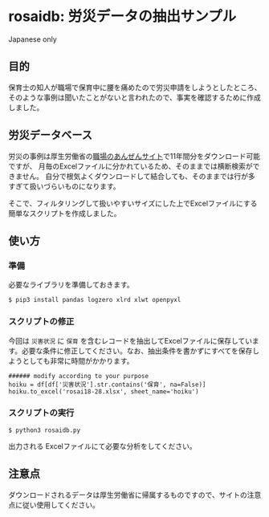 # rosaidb: 労災データの抽出サンプル
Japanese only

## 目的
保育士の知人が職場で保育中に腰を痛めたので労災申請をしようとしたところ、そのような事例は聞いたことがないと言われたので、事実を確認するために作成しました。

## 労災データベース
労災の事例は厚生労働省の[職場のあんぜんサイト](http://anzeninfo.mhlw.go.jp/anzen_pgm/SHISYO_FND.aspx)で11年間分をダウンロード可能ですが、
月毎のExcelファイルに分かれているため、そのままでは横断検索ができません。
自分で根気よくダウンロードして結合しても、そのままでは行が多すぎて扱いづらいものになります。

そこで、フィルタリングして扱いやすいサイズにした上でExcelファイルにする簡単なスクリプトを作成しました。

## 使い方
### 準備
必要なライブラリを準備しておきます。

```
$ pip3 install pandas logzero xlrd xlwt openpyxl
```

### スクリプトの修正
今回は `災害状況` に `保育` を含むレコードを抽出してExcelファイルに保存しています。必要な条件に修正してください。なお、抽出条件を書かずにすべてを保存しようとしても非常に時間がかかります。

```
###### modify according to your purpose 
hoiku = df[df['災害状況'].str.contains('保育', na=False)]
hoiku.to_excel('rosai18-28.xlsx', sheet_name='hoiku')
```

### スクリプトの実行
```
$ python3 rosaidb.py
```
出力される Excelファイルにて必要な分析をしてください。

## 注意点
ダウンロードされるデータは厚生労働省に帰属するものですので、サイトの注意点に従い使用してください。
